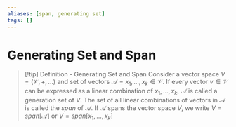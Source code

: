 ```yaml
---
aliases: [span, generating set]
tags: []
---
```


# Generating Set and Span

>[!tip] Definition - Generating Set and Span
>Consider a vector space $V=(\mathcal{V},+,\dots)$ and set of vectors $\mathcal{A}={x_{1},\dots,x_{k}} \in \mathcal{V}$. If every vector $v \in \mathcal{V}$ can be expressed as a linear combination of $x_{1},\dots,x_{k}$, $\mathcal{A}$ is called a generation set of $V$. 
>The set of all linear combinations of vectors in $\mathcal{A}$ is called the *span* of $\mathcal{A}$. If $\mathcal{A}$ spans the vector space $V$, we write $V=span[\mathcal{A}]$ or $V=span[x_{1},\dots,x_k]$





